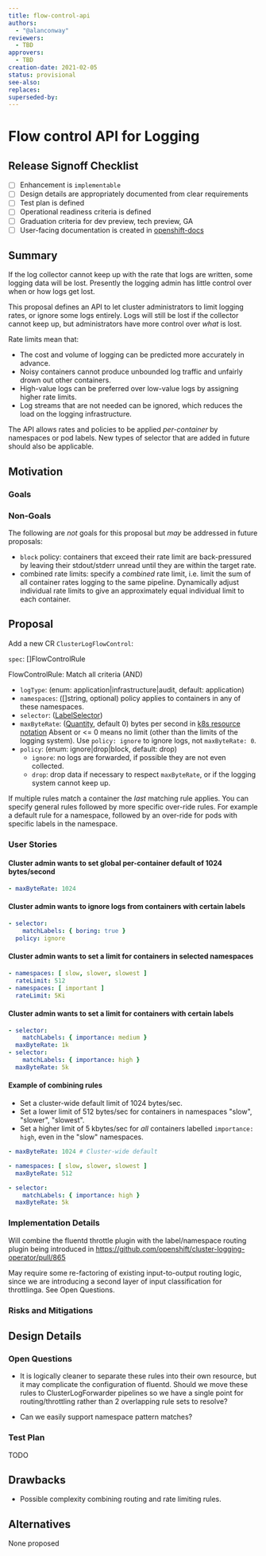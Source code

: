 ```yaml
---
title: flow-control-api
authors:
  - "@alanconway"
reviewers:
  - TBD
approvers:
  - TBD
creation-date: 2021-02-05
status: provisional
see-also:
replaces:
superseded-by:
---
```


# Flow control API for Logging

## Release Signoff Checklist

- [ ] Enhancement is `implementable`
- [ ] Design details are appropriately documented from clear requirements
- [ ] Test plan is defined
- [ ] Operational readiness criteria is defined
- [ ] Graduation criteria for dev preview, tech preview, GA
- [ ] User-facing documentation is created in [openshift-docs](https://github.com/openshift/openshift-docs/)

## Summary

If the log collector cannot keep up with the rate that logs are written, some logging data will be lost.
Presently the logging admin has little control over when or how logs get lost.

This proposal defines an API to let cluster administrators to limit logging rates, or ignore some logs entirely.
Logs will still be lost if the collector cannot keep up, but administrators have more control over *what* is lost.

Rate limits mean that:

* The cost and volume of logging can be predicted more accurately in advance.
* Noisy containers cannot produce unbounded log traffic and unfairly drown out other containers.
* High-value logs can be preferred over low-value logs by assigning higher rate limits.
* Log streams that are not needed can be ignored, which reduces the load on the logging infrastructure.

The API allows rates and policies to be applied _per-container_ by namespaces or pod labels.
New types of selector that are added in future should also be applicable.

## Motivation

### Goals

### Non-Goals

The following are *not* goals for this proposal but *may* be addressed in future proposals:

- `block` policy: containers that exceed their rate limit are back-pressured by leaving their stdout/stderr unread until they are within the target rate.
- combined rate limits: specify a *combined* rate limit, i.e. limit the sum of all container rates logging to the same pipeline. Dynamically adjust individual rate limits to give an approximately equal individual limit to each container.

## Proposal

Add a new CR `ClusterLogFlowControl`:

`spec`: []FlowControlRule

FlowControlRule: Match all criteria (AND)
- `logType`: (enum: application|infrastructure|audit, default: application)
- `namespaces`: ([]string, optional) policy applies to containers in any of these namespaces.
- `selector`: ([LabelSelector][LabelSelector])
- `maxByteRate`: ([Quantity][Quantity], default 0) bytes per second in [k8s resource notation][memory]
  Absent or <= 0 means no limit (other than the limits of the logging system).
  Use `policy: ignore` to ignore logs, not `maxByteRate: 0`.
- `policy`: (enum: ignore|drop|block, default: drop)
  - `ignore`: no logs are forwarded, if possible they are not even collected.
  - `drop`: drop data if necessary to respect `maxByteRate`, or if the logging system cannot keep up.

If multiple rules match a container the *last* matching rule applies.
You can specify general rules followed by more specific over-ride rules.
For example a default rule for a namespace, followed by an over-ride for pods with specific labels in the namespace.

[LabelSelector]: https://kubernetes.io/docs/reference/generated/kubernetes-api/v1.18/#labelselector-v1-meta
[quantity]: https://kubernetes.io/docs/reference/kubernetes-api/common-definitions/quantity/
[memory]: (https://kubernetes.io/docs/concepts/configuration/manage-resources-containers/#meaning-of-memory)

### User Stories

#### Cluster admin wants to set global per-container default of 1024 bytes/second

``` yaml
- maxByteRate: 1024
```

#### Cluster admin wants to ignore logs from containers with certain labels

``` yaml
- selector:
    matchLabels: { boring: true }
  policy: ignore
```

#### Cluster admin wants to set a limit for containers in selected namespaces

``` yaml
- namespaces: [ slow, slower, slowest ]
  rateLimit: 512
- namespaces: [ important ]
  rateLimit: 5Ki
```

#### Cluster admin wants to set a limit for containers with certain labels

``` yaml
- selector:
    matchLabels: { importance: medium }
  maxByteRate: 1k
- selector:
    matchLabels: { importance: high }
  maxByteRate: 5k

```

#### Example of combining rules

- Set a cluster-wide default limit of 1024 bytes/sec.
- Set a lower limit of 512 bytes/sec for containers in namespaces "slow", "slower", "slowest".
- Set a higher limit of 5 kbytes/sec for *all* containers labelled `importance: high`, even in the "slow" namespaces.

``` yaml
- maxByteRate: 1024 # Cluster-wide default

- namespaces: [ slow, slower, slowest ]
  maxByteRate: 512

- selector:
    matchLabels: { importance: high }
  maxByteRate: 5k
```

### Implementation Details

Will combine the fluentd throttle plugin with the label/namespace routing plugin being introduced in
https://github.com/openshift/cluster-logging-operator/pull/865

May require some re-factoring of existing input-to-output routing logic, since we are introducing a second layer of input classification for throttlinga.
See Open Questions.

### Risks and Mitigations

## Design Details

### Open Questions

- It is logically cleaner to separate these rules into their own resource, but it may complicate the configuration of fluentd.
  Should we move these rules to ClusterLogForwarder pipelines so we have a single point for routing/throttling rather than 2 overlapping rule sets to resolve?

- Can we easily support namespace pattern matches?

### Test Plan

TODO

## Drawbacks

- Possible complexity combining routing and rate limiting rules.

## Alternatives

None proposed
